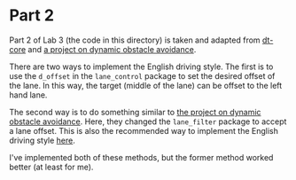 # Part 2

Part 2 of Lab 3 (the code in this directory) is taken and adapted from
[dt-core](https://github.com/duckietown/dt-core) and [a project on dynamic
obstacle avoidance](https://github.com/duckietown-ethz/proj-lfvop).

There are two ways to implement the English driving style. The first is to use
the `d_offset` in the `lane_control` package to set the desired offset of the
lane. In this way, the target (middle of the lane) can be offset to the left
hand lane.

The second way is to do something similar to [the project on dynamic obstacle
avoidance](https://github.com/duckietown-ethz/proj-lfvop). Here, they changed
the `lane_filter` package to accept a lane offset. This is also the recommended
way to implement the English driving style
[here](https://docs.duckietown.org/daffy/duckietown-classical-robotics/out/exercise_localization.html).

I've implemented both of these methods, but the former method worked better (at
least for me).
